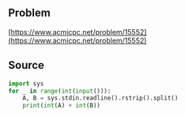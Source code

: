 ## Problem

[https://www.acmicpc.net/problem/15552](https://www.acmicpc.net/problem/15552)

## Source

```py
import sys
for _ in range(int(input())):
    A, B = sys.stdin.readline().rstrip().split()
    print(int(A) + int(B))
```